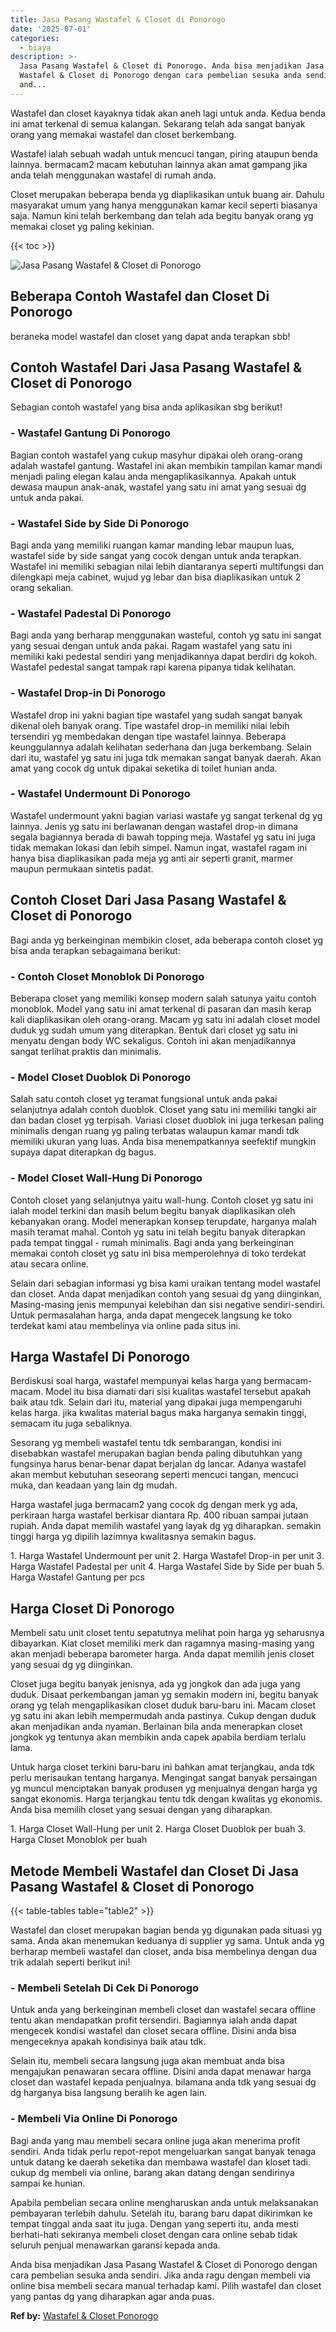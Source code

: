 ```yaml
---
title: Jasa Pasang Wastafel & Closet di Ponorogo
date: '2025-07-01'
categories:
  - biaya
description: >-
  Jasa Pasang Wastafel & Closet di Ponorogo. Anda bisa menjadikan Jasa Pasang
  Wastafel & Closet di Ponorogo dengan cara pembelian sesuka anda sendiri. Jika
  and...
---
```


Wastafel dan closet kayaknya tidak akan aneh lagi untuk anda. Kedua benda ini amat terkenal di semua kalangan. Sekarang telah ada sangat banyak orang yang memakai wastafel dan closet berkembang.

Wastafel ialah sebuah wadah untuk mencuci tangan, piring ataupun benda lainnya. bermacam2 macam kebutuhan lainnya akan amat gampang jika anda telah menggunakan wastafel di rumah anda.

Closet merupakan beberapa benda yg diaplikasikan untuk buang air. Dahulu masyarakat umum yang hanya menggunakan kamar kecil seperti biasanya saja. Namun kini telah berkembang dan telah ada begitu banyak orang yg memakai closet yg paling kekinian.

{{< toc >}}

![Jasa Pasang Wastafel & Closet di Ponorogo](/images/wastafel-closet-murah05.png)

## Beberapa Contoh Wastafel dan Closet Di Ponorogo

beraneka model wastafel dan closet yang dapat anda terapkan sbb!

## Contoh Wastafel Dari Jasa Pasang Wastafel & Closet di Ponorogo

Sebagian contoh wastafel yang bisa anda aplikasikan sbg berikut!

### \- Wastafel Gantung Di Ponorogo

Bagian contoh wastafel yang cukup masyhur dipakai oleh orang-orang adalah wastafel gantung. Wastafel ini akan membikin tampilan kamar mandi menjadi paling elegan kalau anda mengaplikasikannya. Apakah untuk dewasa maupun anak-anak, wastafel yang satu ini amat yang sesuai dg untuk anda pakai.

### \- Wastafel Side by Side Di Ponorogo

Bagi anda yang memiliki ruangan kamar manding lebar maupun luas, wastafel side by side sangat yang cocok dengan untuk anda terapkan. Wastafel ini memiliki sebagian nilai lebih diantaranya seperti multifungsi dan dilengkapi meja cabinet, wujud yg lebar dan bisa diaplikasikan untuk 2 orang sekalian.

### \- Wastafel Padestal Di Ponorogo

Bagi anda yang berharap menggunakan wasteful, contoh yg satu ini sangat yang sesuai dengan untuk anda pakai. Ragam wastafel yang satu ini memiliki kaki pedestal sendiri yang menjadikannya dapat berdiri dg kokoh. Wastafel pedestal sangat tampak rapi karena pipanya tidak kelihatan.

### \- Wastafel Drop-in Di Ponorogo

Wastafel drop ini yakni bagian tipe wastafel yang sudah sangat banyak dikenal oleh banyak orang. Tipe wastafel drop-in memiliki nilai lebih tersendiri yg membedakan dengan tipe wastafel lainnya. Beberapa keunggulannya adalah kelihatan sederhana dan juga berkembang. Selain dari itu, wastafel yg satu ini juga tdk memakan sangat banyak daerah. Akan amat yang cocok dg untuk dipakai seketika di toilet hunian anda.

### \- Wastafel Undermount Di Ponorogo

Wastafel undermount yakni bagian variasi wastafe yg sangat terkenal dg yg lainnya. Jenis yg satu ini berlawanan dengan wastafel drop-in dimana segala bagiannya berada di bawah topping meja. Wastafel yg satu ini juga tidak memakan lokasi dan lebih simpel. Namun ingat, wastafel ragam ini hanya bisa diaplikasikan pada meja yg anti air seperti granit, marmer maupun permukaan sintetis padat.

## Contoh Closet Dari Jasa Pasang Wastafel & Closet di Ponorogo

Bagi anda yg berkeinginan membikin closet, ada beberapa contoh closet yg bisa anda terapkan sebagaimana berikut:

### \- Contoh Closet Monoblok Di Ponorogo

Beberapa closet yang memiliki konsep modern salah satunya yaitu contoh monoblok. Model yang satu ini amat terkenal di pasaran dan masih kerap kali diaplikasikan oleh orang-orang. Macam yg satu ini adalah closet model duduk yg sudah umum yang diterapkan. Bentuk dari closet yg satu ini menyatu dengan body WC sekaligus. Contoh ini akan menjadikannya sangat terlihat praktis dan minimalis.

### \- Model Closet Duoblok Di Ponorogo

Salah satu contoh closet yg teramat fungsional untuk anda pakai selanjutnya adalah contoh duoblok. Closet yang satu ini memiliki tangki air dan badan closet yg terpisah. Variasi closet duoblok ini juga terkesan paling minimalis dengan ruang yg paling terbatas walaupun kamar mandi tdk memiliki ukuran yang luas. Anda bisa menempatkannya seefektif mungkin supaya dapat diterapkan dg bagus.

### \- Model Closet Wall-Hung Di Ponorogo

Contoh closet yang selanjutnya yaitu wall-hung. Contoh closet yg satu ini ialah model terkini dan masih belum begitu banyak diaplikasikan oleh kebanyakan orang. Model menerapkan konsep terupdate, harganya malah masih teramat mahal. Contoh yg satu ini telah begitu banyak diterapkan pada tempat tinggal - rumah minimalis. Bagi anda yang berkeinginan memakai contoh closet yg satu ini bisa memperolehnya di toko terdekat atau secara online.

Selain dari sebagian informasi yg bisa kami uraikan tentang model wastafel dan closet. Anda dapat menjadikan contoh yang sesuai dg yang diinginkan, Masing-masing jenis mempunyai kelebihan dan sisi negative sendiri-sendiri. Untuk permasalahan harga, anda dapat mengecek langsung ke toko terdekat kami atau membelinya via online pada situs ini.

## Harga Wastafel Di Ponorogo

Berdiskusi soal harga, wastafel mempunyai kelas harga yang bermacam-macam. Model itu bisa diamati dari sisi kualitas wastafel tersebut apakah baik atau tdk. Selain dari itu, material yang dipakai juga mempengaruhi kelas harga. jika kwalitas material bagus maka harganya semakin tinggi, semacam itu juga sebaliknya.

Sesorang yg membeli wastafel tentu tdk sembarangan, kondisi ini disebabkan wastafel merupakan bagian benda paling dibutuhkan yang fungsinya harus benar-benar dapat berjalan dg lancar. Adanya wastafel akan membut kebutuhan seseorang seperti mencuci tangan, mencuci muka, dan keadaan yang lain dg mudah.

Harga wastafel juga bermacam2 yang cocok dg dengan merk yg ada, perkiraan harga wastafel berkisar diantara Rp. 400 ribuan sampai jutaan rupiah. Anda dapat memilih wastafel yang layak dg yg diharapkan. semakin tinggi harga yg dipilih lazimnya kwalitasnya semakin bagus.

1\. Harga Wastafel Undermount per unit 2. Harga Wastafel Drop-in per unit 3. Harga Wastafel Padestal per unit 4. Harga Wastafel Side by Side per buah 5. Harga Wastafel Gantung per pcs

## Harga Closet Di Ponorogo

Membeli satu unit closet tentu sepatutnya melihat poin harga yg seharusnya dibayarkan. Kiat closet memiliki merk dan ragamnya masing-masing yang akan menjadi beberapa barometer harga. Anda dapat memilih jenis closet yang sesuai dg yg diinginkan.

Closet juga begitu banyak jenisnya, ada yg jongkok dan ada juga yang duduk. Disaat perkembangan jaman yg semakin modern ini, begitu banyak orang yg telah mengaplikasikan closet duduk baru-baru ini. Macam closet yg satu ini akan lebih mempermudah anda pastinya. Cukup dengan duduk akan menjadikan anda nyaman. Berlainan bila anda menerapkan closet jongkok yg tentunya akan membikin anda capek apabila berdiam terlalu lama.

Untuk harga closet terkini baru-baru ini bahkan amat terjangkau, anda tdk perlu merisaukan tentang harganya. Mengingat sangat banyak persaingan yg muncul menciptakan banyak produsen yg menjualnya dengan harga yg sangat ekonomis. Harga terjangkau tentu tdk dengan kwalitas yg ekonomis. Anda bisa memilih closet yang sesuai dengan yang diharapkan.

1\. Harga Closet Wall-Hung per unit 2. Harga Closet Duoblok per buah 3. Harga Closet Monoblok per buah

## Metode Membeli Wastafel dan Closet Di Jasa Pasang Wastafel & Closet di Ponorogo

{{< table-tables table="table2" >}}

Wastafel dan closet merupakan bagian benda yg digunakan pada situasi yg sama. Anda akan menemukan keduanya di supplier yg sama. Untuk anda yg berharap membeli wastafel dan closet, anda bisa membelinya dengan dua trik adalah seperti berikut ini!

### \- Membeli Setelah Di Cek Di Ponorogo

Untuk anda yang berkeinginan membeli closet dan wastafel secara offline tentu akan mendapatkan profit tersendiri. Bagiannya ialah anda dapat mengecek kondisi wastafel dan closet secara offline. Disini anda bisa mengeceknya apakah kondisinya baik atau tdk.

Selain itu, membeli secara langsung juga akan membuat anda bisa mengajukan penawaran secara offline. Disini anda dapat menawar harga closet dan wastafel kepada penjualnya. bilamana anda tdk yang sesuai dg dg harganya bisa langsung beralih ke agen lain.

### \- Membeli Via Online Di Ponorogo

Bagi anda yang mau membeli secara online juga akan menerima profit sendiri. Anda tidak perlu repot-repot mengeluarkan sangat banyak tenaga untuk datang ke daerah seketika dan membawa wastafel dan kloset tadi. cukup dg membeli via online, barang akan datang dengan sendirinya sampai ke hunian.

Apabila pembelian secara online mengharuskan anda untuk melaksanakan pembayaran terlebih dahulu. Setelah itu, barang baru dapat dikirimkan ke tempat tinggal anda saat itu juga. Dengan yang seperti itu, anda mesti berhati-hati sekiranya membeli closet dengan cara online sebab tidak seluruh penjual menawarkan garansi kepada anda.

Anda bisa menjadikan Jasa Pasang Wastafel & Closet di Ponorogo dengan cara pembelian sesuka anda sendiri. Jika anda ragu dengan membeli via online bisa membeli secara manual terhadap kami. Pilih wastafel dan closet yang pantas dg yang diharapkan agar anda puas.

**Ref by:** [Wastafel & Closet Ponorogo](https://id.wikipedia.org/wiki/Wastafel)
